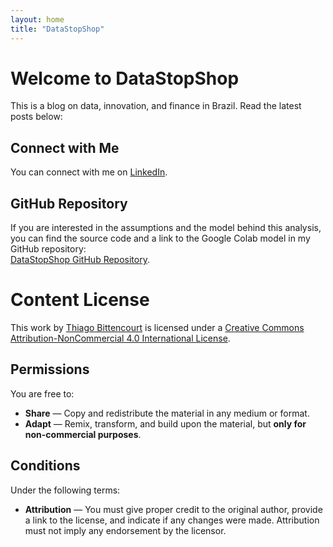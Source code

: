 ```yaml
---
layout: home
title: "DataStopShop"
---
```


# Welcome to DataStopShop

This is a blog on data, innovation, and finance in Brazil. Read the latest posts below:

## Connect with Me
You can connect with me on [LinkedIn](https://www.linkedin.com/in/thiago-bittencourt-gi).

## GitHub Repository
If you are interested in the assumptions and the model behind this analysis, you can find the source code and a link to the Google Colab model in my GitHub repository:  
[DataStopShop GitHub Repository](https://github.com/thiago4int/dss).

# Content License

This work by [Thiago Bittencourt](https://www.linkedin.com/in/thiago-bittencourt-gi) is licensed under a [Creative Commons Attribution-NonCommercial 4.0 International License](https://creativecommons.org/licenses/by-nc/4.0/).

## Permissions
You are free to:
- **Share** — Copy and redistribute the material in any medium or format.
- **Adapt** — Remix, transform, and build upon the material, but **only for non-commercial purposes**.

## Conditions
Under the following terms:
- **Attribution** — You must give proper credit to the original author, provide a link to the license, and indicate if any changes were made. Attribution must not imply any endorsement by the licensor.

